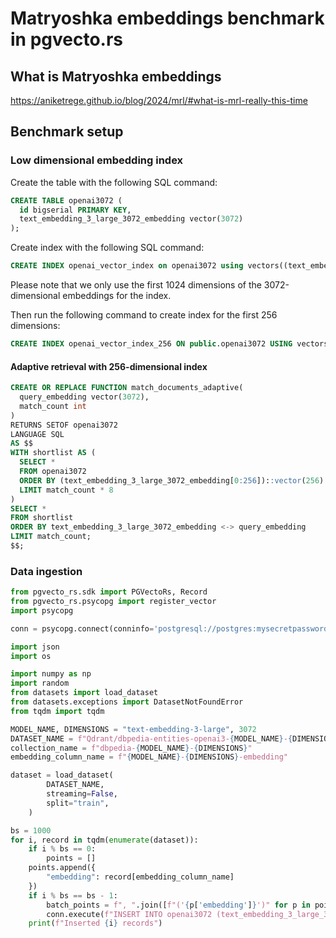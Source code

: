 # Matryoshka embeddings benchmark in pgvecto.rs

## What is Matryoshka embeddings

https://aniketrege.github.io/blog/2024/mrl/#what-is-mrl-really-this-time

## Benchmark setup

### Low dimensional embedding index

Create the table with the following SQL command:

```sql
CREATE TABLE openai3072 (
  id bigserial PRIMARY KEY,
  text_embedding_3_large_3072_embedding vector(3072)
);
```

Create index with the following SQL command:

```sql
CREATE INDEX openai_vector_index on openai3072 using vectors((text_embedding_3_large_3072_embedding[0:1024]::vector(1024)) vector_l2_ops);
```

Please note that we only use the first 1024 dimensions of the 3072-dimensional embeddings for the index.

Then run the following command to create index for the first 256 dimensions:

```sql
CREATE INDEX openai_vector_index_256 ON public.openai3072 USING vectors (((text_embedding_3_large_3072_embedding[0:256])::vector(256)) vector_l2_ops);
```

#### Adaptive retrieval with 256-dimensional index

```sql
CREATE OR REPLACE FUNCTION match_documents_adaptive(
  query_embedding vector(3072),
  match_count int
)
RETURNS SETOF openai3072
LANGUAGE SQL
AS $$
WITH shortlist AS (
  SELECT *
  FROM openai3072
  ORDER BY (text_embedding_3_large_3072_embedding[0:256])::vector(256) <-> (query_embedding[0:256])::vector(256)
  LIMIT match_count * 8
)
SELECT *
FROM shortlist
ORDER BY text_embedding_3_large_3072_embedding <-> query_embedding
LIMIT match_count;
$$;
```

### Data ingestion

```python
from pgvecto_rs.sdk import PGVectoRs, Record
from pgvecto_rs.psycopg import register_vector
import psycopg

conn = psycopg.connect(conninfo='postgresql://postgres:mysecretpassword@localhost:5433/postgres', autocommit=True)

import json
import os

import numpy as np
import random
from datasets import load_dataset
from datasets.exceptions import DatasetNotFoundError
from tqdm import tqdm

MODEL_NAME, DIMENSIONS = "text-embedding-3-large", 3072
DATASET_NAME = f"Qdrant/dbpedia-entities-openai3-{MODEL_NAME}-{DIMENSIONS}-1M"
collection_name = f"dbpedia-{MODEL_NAME}-{DIMENSIONS}"
embedding_column_name = f"{MODEL_NAME}-{DIMENSIONS}-embedding"

dataset = load_dataset(
        DATASET_NAME,
        streaming=False,
        split="train",
    )

bs = 1000
for i, record in tqdm(enumerate(dataset)):
    if i % bs == 0:
        points = []
    points.append({
        "embedding": record[embedding_column_name]
    })
    if i % bs == bs - 1:
        batch_points = f", ".join([f"('{p['embedding']}')" for p in points])
        conn.execute(f"INSERT INTO openai3072 (text_embedding_3_large_3072_embedding) VALUES %s" % (batch_points))
    print(f"Inserted {i} records")
```
